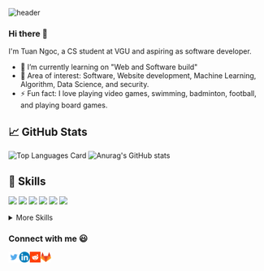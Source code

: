 ![header](https://capsule-render.vercel.app/api?type=wave&color=gradient&height=300&section=footer&text=Brief%20Introduction&fontSize=90)
### Hi there 👋

I'm Tuan Ngoc, a CS student at VGU and aspiring as software developer.

- 🔭 I’m currently learning on "Web and Software build"
- 👯 Area of interest: Software, Website development, Machine Learning, Algorithm, Data Science, and security.
- ⚡ Fun fact: I love playing video games, swimming, badminton, football, and playing board games.

## &#x1f4c8; GitHub Stats
![Top Languages Card](https://github-readme-stats.vercel.app/api/top-langs/?username=tuanngocfun&layout=compact)
![Anurag's GitHub stats](https://github-readme-stats.vercel.app/api?username=tuanngocfun&show_icons=true&theme=radical)

## 💼 Skills
![](https://img.shields.io/badge/Code-Java-informational?style=flat&logo=Java&logoColor=white&color=4AB197)
![](https://img.shields.io/badge/Code-C++-informational?style=flat&logo=C++&logoColor=white&color=4AB197)
![](https://img.shields.io/badge/Code-C-informational?style=flat&logo=C&logoColor=white&color=4AB197)
![](https://img.shields.io/badge/Code-Python-informational?style=flat&logo=Python&logoColor=white&color=4AB197)
![](https://img.shields.io/badge/Code-HTML-informational??style=plastic&logo=HTML&logoColor=white&color=4AB197)
![](https://img.shields.io/badge/Code-Go-informational??style=plastic&logo=Go&logoColor=white&color=4AB197)

<details>

<summary>More Skills</summary>
<br>
  
  ![](https://img.shields.io/badge/Framework-SpringBoot-informational?style=flat&logo=Spring&logoColor=white&color=4AB197)
  
<br>
  
  ![](https://img.shields.io/badge/Test-JUnit-informational?style=flat&logo=JUnit&logoColor=white&color=4AB197)
  ![](https://img.shields.io/badge/Test-EasyMock-informational?style=flat&logo=EASYMOCK&logoColor=white&color=4AB197)
  
<br>

  ![](https://img.shields.io/badge/Tools-GitHub-informational?style=flat&logo=GitHub&logoColor=white&color=4AB197)
  ![](https://img.shields.io/badge/Tools-Postman-informational?style=flat&logo=Postman&logoColor=white&color=4AB197)
  ![](https://img.shields.io/badge/Tools-Docker-informational?style=flat&logo=Docker&logoColor=white&color=4AB197)
  ![](https://img.shields.io/badge/Tools-Gitlab-informational?style=flat&logo=Gitlab&logoColor=white&color=4AB197)
  ![](https://img.shields.io/badge/Tools-npm-informational?style=flat&logo=npm&logoColor=white&color=4AB197)
  
<br>

</details>

### Connect with me :smiley:
<a href="https://twitter.com/tuanngoc040301">
  <img align="left" alt="tuan ngoc" width="21px" src="https://github.com/tuanngocfun/Tuan-Ngoc/blob/main/twitter.png" />
</a>
<a href="https://www.linkedin.com/in/nguyen-tuan-ngoc-b1907a227/">
  <img align="left" alt="tuan ngoc" width="21px" src="https://github.com/tuanngocfun/Tuan-Ngoc/blob/main/linkedin.png" />
</a>
<a href="https://www.reddit.com/user/urLGTM">
  <img align="left" alt="tuan ngoc" width="21px" src="https://github.com/tuanngocfun/Tuan-Ngoc/blob/main/reddit.png" />
</a>
<a href="https://gitlab.com/tuanngocfun">
  <img align="left" alt="tuan ngoc" width="21px" src="https://github.com/tuanngocfun/Tuan-Ngoc/blob/main/gitlab1.png" />
</a>
